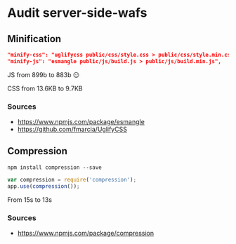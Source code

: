 # Audit server-side-wafs
## Minification
``` json
"minify-css": "uglifycss public/css/style.css > public/css/style.min.css",
"minify-js": "esmangle public/js/build.js > public/js/build.min.js",
```

JS from 899b to 883b 😑

CSS from 13.6KB to 9.7KB

### Sources
- https://www.npmjs.com/package/esmangle
- https://github.com/fmarcia/UglifyCSS

## Compression
`npm install compression --save`

``` javascript
var compression = require('compression');
app.use(compression());
```

From 15s to 13s

### Sources
- https://www.npmjs.com/package/compression